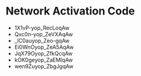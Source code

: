 # Network Activation Code
* 1X1vP-yop_RecLoqAw
* Qxc0n-yop_ZeVXAqAw
* _lC0auyop_Zeo-gqAw
* Ei0WnOyop_ZeA5AqAw
* JqX79Oyop_ZfkQcqAw
* kOK0geyop_ZaEMIqAw
* wen9Zuyop_ZbgJgqAw